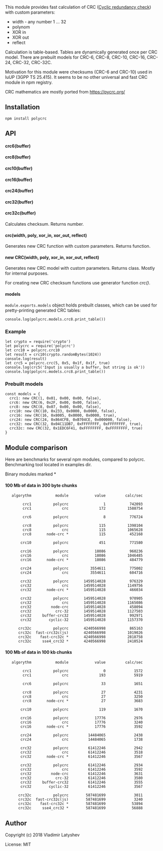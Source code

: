 This module provides fast calculation of CRC ([Cyclic redundancy check][Wiki])
with custom parameters:

* width - any number 1 ... 32
* polynom
* XOR in
* XOR out
* reflect

Calculation is table-based. Tables are dynamically generated once per CRC model.
There are prebuilt models for CRC-6, CRC-8, CRC-10, CRC-16, CRC-24, CRC-32, CRC-32C.

Motivation for this module were checksums (CRC-6 and CRC-10) used in IuUP (3GPP TS 25.415).
It seems to be no other universal and fast CRC module in npm registry.

CRC mathematics are mostly ported from https://pycrc.org/

## Installation
`npm install polycrc`

## API

#### crc6(buffer)
#### crc8(buffer)
#### crc10(buffer)
#### crc16(buffer)
#### crc24(buffer)
#### crc32(buffer)
#### crc32c(buffer)
Calculates checksum. Returns number.

#### crc(width, poly, xor_in, xor_out, reflect)
Generates new CRC function with custom parameters. Returns function.

#### new CRC(width, poly, xor_in, xor_out, reflect)
Generates new CRC model with custom parameters. Returns class.
Mostly for internal purposes.

For creating new CRC checksum functions use generator function *crc()*.

#### models
`module.exports.models` object holds prebuilt classes,
which can be used for pretty-printing generated CRC tables:

`console.log(polycrc.models.crc8.print_table())`


### Example
```
let crypto = require('crypto')
let polycrc = require('polycrc')
let crc10 = polycrc.crc10
let result = crc10(crypto.randomBytes(1024))
console.log(result)
let crc5 = polycrc.crc(5, 0x5, 0x1f, 0x1f, true)
console.log(crc5('Input is usually a buffer, but string is ok'))
console.log(polycrc.models.crc8.print_table())
```

### Prebuilt models
```
const models = {
  crc1: new CRC(1, 0x01, 0x00, 0x00, false),
  crc6: new CRC(6, 0x2F, 0x00, 0x00, false),
  crc8: new CRC(8, 0x07, 0x00, 0x00, false),
  crc10: new CRC(10, 0x233, 0x0000, 0x0000, false),
  crc16: new CRC(16, 0x8005, 0x0000, 0x0000, true),
  crc24: new CRC(24, 0x864CFB, 0xB704CE, 0x000000, false),
  crc32: new CRC(32, 0x04C11DB7, 0xFFFFFFFF, 0xFFFFFFFF, true),
  crc32c: new CRC(32, 0x1EDC6F41, 0xFFFFFFFF, 0xFFFFFFFF, true)
}
```
## Module comparison
Here are benchmarks for several npm modules, compared to polycrc.
Benchmarking tool located in examples dir.

Binary modules marked *

#### 100 Mb of data in 300 byte chunks

       algorythm           module            value         calc/sec

            crc1          polycrc                1           742093
            crc1              crc              172          1588754

            crc6          polycrc                8           776724

            crc8          polycrc              115          1398104
            crc8              crc              115          1065628
            crc8       node-crc *              115           452168

           crc10          polycrc              451           771580

           crc16          polycrc            18086           960236
           crc16              crc            18086          1046485
           crc16       node-crc *            18086           484779

           crc24          polycrc          3554611           775002
           crc24              crc          3554611           604716

           crc32          polycrc       1459514028           976329
           crc32              crc       1459514028          1149756
           crc32       node-crc *       1459514028           466034

           crc32          polycrc       1459514028           970905
           crc32              crc       1459514028          1165086
           crc32         node-crc       1459514028           458094
           crc32           crc-32       1459514028          1127503
           crc32     buffer-crc32       1459514028           992971
           crc32        cyclic-32       1459514028          1157370

          crc32c          polycrc       4240566998           865163
          crc32c  fast-crc32c(js)       4240566998          1019026
          crc32c    fast-crc32c *       4240566998          2818758
          crc32c     sse4_crc32 *       4240566998          2410524

#### 100 Mb of data in 100 kb chunks

       algorythm           module            value         calc/sec

            crc1          polycrc                0             1572
            crc1              crc              193             5919

            crc6          polycrc               33             1651

            crc8          polycrc               27             4231
            crc8              crc               27             3250
            crc8       node-crc *               27             3683

           crc10          polycrc              119             1670

           crc16          polycrc            17776             2976
           crc16              crc            17776             3240
           crc16       node-crc *            17776             3592

           crc24          polycrc         14484065             2438
           crc24              crc         14484065             1738

           crc32          polycrc         61412246             2942
           crc32              crc         61412246             3518
           crc32       node-crc *         61412246             3567

           crc32          polycrc         61412246             2934
           crc32              crc         61412246             3592
           crc32         node-crc         61412246             3631
           crc32           crc-32         61412246             3580
           crc32     buffer-crc32         61412246             3555
           crc32        cyclic-32         61412246             3567

          crc32c          polycrc        587481699             3011
          crc32c  fast-crc32c(js)        587481699             3240
          crc32c    fast-crc32c *        587481699            53894
          crc32c     sse4_crc32 *        587481699            56888


[wiki]: https://en.wikipedia.org/wiki/Cyclic_redundancy_check

## Author
Copyright (c) 2018 Vladimir Latyshev

License: MIT